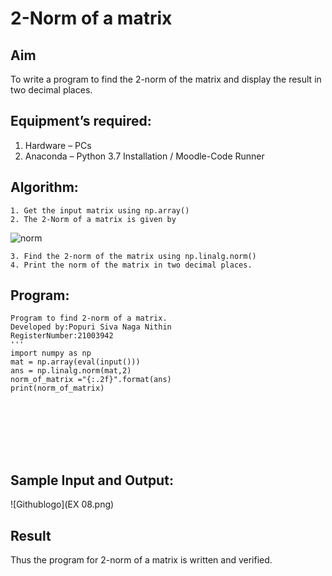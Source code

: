 # 2-Norm of a matrix
## Aim
To write a program to find the 2-norm of the matrix and display the result in two decimal places.
## Equipment’s required:
1.	Hardware – PCs
2.	Anaconda – Python 3.7 Installation / Moodle-Code Runner
## Algorithm:
	1. Get the input matrix using np.array()
	2. The 2-Norm of a matrix is given by 
![norm](./normeqn1.jpg)
    
    3. Find the 2-norm of the matrix using np.linalg.norm()
	4. Print the norm of the matrix in two decimal places.
## Program:
```
Program to find 2-norm of a matrix.
Developed by:Popuri Siva Naga Nithin
RegisterNumber:21003942 
'''
import numpy as np
mat = np.array(eval(input()))
ans = np.linalg.norm(mat,2)
norm_of_matrix ="{:.2f}".format(ans)
print(norm_of_matrix)








```
## Sample Input and Output:
![Githublogo](EX 08.png)

## Result
Thus the program for 2-norm of a matrix is written and verified.
